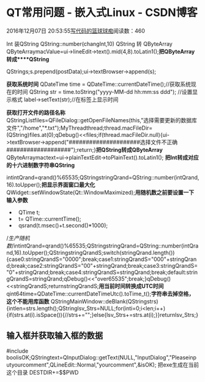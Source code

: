 
# QT常用问题 - 嵌入式Linux - CSDN博客

2016年12月07日 20:53:55[写代码的篮球球痴](https://me.csdn.net/weiqifa0)阅读数：460


Int 装QString
QString::number(changInt,10)
QString 转 QByteArray
QByteArraymacValue=ui->lineEdit->text().mid(4,8).toLatin1();**把****QByteArray****转成****QString**

QStrings;s.prepend(postData);ui->textBrowser->append(s);

**获取系统时间**
QDateTime time = QDateTime::currentDateTime();//获取系统现在的时间
QString str = time.toString("yyyy-MM-dd hh:mm:ss ddd"); //设置显示格式
label->setText(str);//在标签上显示时间


**获取打开文件的路径名称**
QStringListfiles=QFileDialog::getOpenFileNames(this,"选择需要更新的数据库文件","/home","*.txt");MyThreadthread;thread.macFileDir=(QString)files.at(0);qDebug()<<files;if(thread.macFileDir.null){ui->textBrowser->append("\#\#\#\#\#\#\#\#\#\#\#\#\#\#\#\#\#\#\#\#\#选择文件不正确\#\#\#\#\#\#\#\#\#\#\#\#\#\#\#\#\#\#\#");return;}**把QString转成QByteArray**
QByteArraymactext=ui->plainTextEdit->toPlainText().toLatin1();
**把Int转成对应的十六进制数字符串QString**

intintQrand=qrand()%65535;QStringstringQrand=QString::number(intQrand,16).toUpper();**把显示界面窗口最大化**
QWidget::setWindowState(Qt::WindowMaximized);**用随机数之前要设置一下输入参数**
+   QTime t;
+   t= QTime::currentTime();
+   qsrand(t.msec()+t.second()*1000);


/*生产随机数*/intintQrand=qrand()%65535;QStringstringQrand=QString::number(intQrand,16).toUpper();QStringstringQrandS;switch(stringQrand.length()){case0:stringQrandS="0000";break;case1:stringQrandS="000"+stringQrand;break;case2:stringQrandS="00"+stringQrand;break;case3:stringQrandS="0"+stringQrand;break;case4:stringQrandS=stringQrand;break;default:stringQrandS=stringQrand;qDebug()<<"over65535";break;}qDebug()<<stringQrandS;returnstringQrandS;**用当前时间转换成UTC时间**
qint64time=QDateTime::currentDateTimeUtc().toTime_t();**字符串去掉空格，这个不能用库函数**
QStringMainWindow::deBlank(QStringstrs){intlen=strs.length();QStringlsv_Strs=NULL;for(inti=0;i<len;i++){if(strs.at(i).isSpace()){//strs+="";}else{lsv_Strs+=strs.at(i);}}returnlsv_Strs;}
## 输入框并获取输入框的数据
\#include <QInputDialog>boolisOK;QStringtext=QInputDialog::getText(NULL,"InputDialog","Pleaseinputyourcomment",QLineEdit::Normal,"yourcomment",&isOK);
把exe生成在当前这个目录
DESTDIR+=$$PWD



